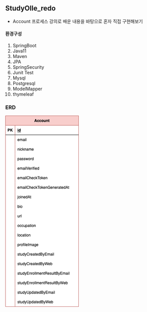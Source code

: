 ## StudyOlle_redo
- Account 프로세스 강의로 배운 내용을 바탕으로 혼자 직접 구현해보기

#### 환경구성
1) SpringBoot  
2) Java11  
3) Maven  
4) JPA  
5) SpringSecurity  
6) Junit Test  
7) Mysql  
8) Postgresql  
9) ModelMapper  
10) thymeleaf  


### ERD
![IMAGES](studyolle_redo_erd.png)
